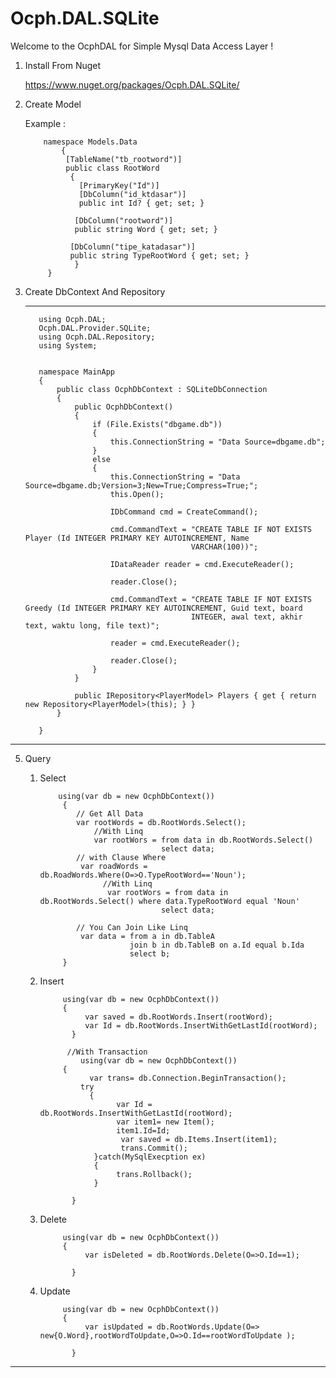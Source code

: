 # Ocph.DAL.SQLite

Welcome to the OcphDAL for Simple  Mysql Data Access Layer !
1. Install From Nuget
   
   https://www.nuget.org/packages/Ocph.DAL.SQLite/

3. Create Model 

    Example :

           namespace Models.Data
               {
                [TableName("tb_rootword")]
                public class RootWord
                 {
                   [PrimaryKey("Id")]
                   [DbColumn("id_ktdasar")]
                   public int Id? { get; set; }

                  [DbColumn("rootword")]
                  public string Word { get; set; }

                 [DbColumn("tipe_katadasar")]
                 public string TypeRootWord { get; set; }
                  }
            }
   
4. Create DbContext And Repository
   ***
              
          using Ocph.DAL;
          Ocph.DAL.Provider.SQLite;
          using Ocph.DAL.Repository;
          using System;
      

          namespace MainApp
          {
              public class OcphDbContext : SQLiteDbConnection
              {
                  public OcphDbContext()
                  {
                      if (File.Exists("dbgame.db"))
                      {
                          this.ConnectionString = "Data Source=dbgame.db";
                      }
                      else
                      {
                          this.ConnectionString = "Data Source=dbgame.db;Version=3;New=True;Compress=True;";
                          this.Open();

                          IDbCommand cmd = CreateCommand();

                          cmd.CommandText = "CREATE TABLE IF NOT EXISTS Player (Id INTEGER PRIMARY KEY AUTOINCREMENT, Name 
                                            VARCHAR(100))";

                          IDataReader reader = cmd.ExecuteReader();

                          reader.Close();

                          cmd.CommandText = "CREATE TABLE IF NOT EXISTS Greedy (Id INTEGER PRIMARY KEY AUTOINCREMENT, Guid text, board 
                                            INTEGER, awal text, akhir text, waktu long, file text)";

                          reader = cmd.ExecuteReader();

                          reader.Close();
                      }
                  }

                  public IRepository<PlayerModel> Players { get { return new Repository<PlayerModel>(this); } }
              }

          }
***

5. Query
   1. Select


              using(var db = new OcphDbContext())
               {
                  // Get All Data
                  var rootWords = db.RootWords.Select();
                      //With Linq 
                      var rootWors = from data in db.RootWords.Select()
                                     select data;
                  // with Clause Where
                   var roadWords = db.RoadWords.Where(O=>O.TypeRootWord=='Noun');
                        //With Linq
                         var rootWors = from data in db.RootWords.Select() where data.TypeRootWord equal 'Noun'
                                     select data;

                  // You Can Join Like Linq
                   var data = from a in db.TableA  
                              join b in db.TableB on a.Id equal b.Ida
                              select b;
               }

   2. Insert
                 
               using(var db = new OcphDbContext())
               {
                    var saved = db.RootWords.Insert(rootWord);
                    var Id = db.RootWords.InsertWithGetLastId(rootWord);
                 }

                //With Transaction
                   using(var db = new OcphDbContext())
               {
                     var trans= db.Connection.BeginTransaction();
                   try
                     {
                           var Id = db.RootWords.InsertWithGetLastId(rootWord);
                           var item1= new Item();
                           item1.Id=Id;
                            var saved = db.Items.Insert(item1);
                            trans.Commit();
                      }catch(MySqlExecption ex)
                      {
                           trans.Rollback();   
                      }
                    
                 }
                  
   3. Delete


               using(var db = new OcphDbContext())
               {
                    var isDeleted = db.RootWords.Delete(O=>O.Id==1);
                 
                 }

    
   4. Update


               using(var db = new OcphDbContext())
               {
                    var isUpdated = db.RootWords.Update(O=> new{O.Word},rootWordToUpdate,O=>O.Id==rootWordToUpdate );
                 
                 }


***
